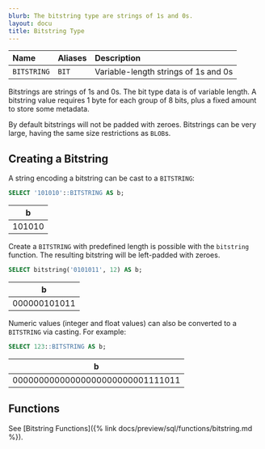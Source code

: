 ```yaml
---
blurb: The bitstring type are strings of 1s and 0s.
layout: docu
title: Bitstring Type
---
```


| Name | Aliases | Description |
|:---|:---|:---|
| `BITSTRING` | `BIT` | Variable-length strings of 1s and 0s |

Bitstrings are strings of 1s and 0s. The bit type data is of variable length. A bitstring value requires 1 byte for each group of 8 bits, plus a fixed amount to store some metadata.

By default bitstrings will not be padded with zeroes.
Bitstrings can be very large, having the same size restrictions as `BLOB`s.

## Creating a Bitstring

A string encoding a bitstring can be cast to a `BITSTRING`:

```sql
SELECT '101010'::BITSTRING AS b;
```

<div class="monospace_table"></div>

|   b    |
|--------|
| 101010 |

Create a `BITSTRING` with predefined length is possible with the `bitstring` function. The resulting bitstring will be left-padded with zeroes.

```sql
SELECT bitstring('0101011', 12) AS b;
```

|      b       |
|--------------|
| 000000101011 |

Numeric values (integer and float values) can also be converted to a `BITSTRING` via casting. For example:

```sql
SELECT 123::BITSTRING AS b;
```

<div class="monospace_table"></div>

|                b                 |
|----------------------------------|
| 00000000000000000000000001111011 |

## Functions

See [Bitstring Functions]({% link docs/preview/sql/functions/bitstring.md %}).